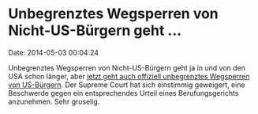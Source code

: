 Unbegrenztes Wegsperren von Nicht-US-Bürgern geht \...
======================================================

Date: 2014-05-03 00:04:24

Unbegrenztes Wegsperren von Nicht-US-Bürgern geht ja in und von den USA
schon länger, aber [jetzt geht auch offiziell unbegrenztes Wegsperren
von
US-Bürgern](http://www.wnd.com/2014/04/supreme-court-green-lights-detention-of-americans/).
Der Supreme Court hat sich einstimmig geweigert, eine Beschwerde gegen
ein entsprechendes Urteil eines Berufungsgerichts anzunehmen. Sehr
gruselig.

